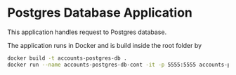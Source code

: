 # Postgres Database Application

This application handles request to Postgres database.

The application runs in Docker and is build inside the root folder by

```sh
docker build -t accounts-postgres-db .
docker run --name accounts-postgres-db-cont -it -p 5555:5555 accounts-postgres-db 
```